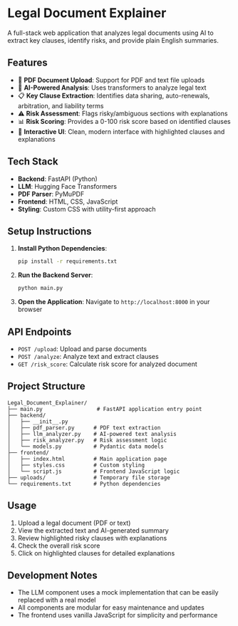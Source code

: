 # Legal Document Explainer

A full-stack web application that analyzes legal documents using AI to extract key clauses, identify risks, and provide plain English summaries.

## Features

- 📄 **PDF Document Upload**: Support for PDF and text file uploads
- 🤖 **AI-Powered Analysis**: Uses transformers to analyze legal text
- 📋 **Key Clause Extraction**: Identifies data sharing, auto-renewals, arbitration, and liability terms
- ⚠️ **Risk Assessment**: Flags risky/ambiguous sections with explanations
- 📊 **Risk Scoring**: Provides a 0-100 risk score based on identified clauses
- 🎨 **Interactive UI**: Clean, modern interface with highlighted clauses and explanations

## Tech Stack

- **Backend**: FastAPI (Python)
- **LLM**: Hugging Face Transformers
- **PDF Parser**: PyMuPDF
- **Frontend**: HTML, CSS, JavaScript
- **Styling**: Custom CSS with utility-first approach

## Setup Instructions

1. **Install Python Dependencies**:
   ```bash
   pip install -r requirements.txt
   ```

2. **Run the Backend Server**:
   ```bash
   python main.py
   ```

3. **Open the Application**:
   Navigate to `http://localhost:8000` in your browser

## API Endpoints

- `POST /upload`: Upload and parse documents
- `POST /analyze`: Analyze text and extract clauses
- `GET /risk_score`: Calculate risk score for analyzed document

## Project Structure

```
Legal_Document_Explainer/
├── main.py                 # FastAPI application entry point
├── backend/
│   ├── __init__.py
│   ├── pdf_parser.py      # PDF text extraction
│   ├── llm_analyzer.py    # AI-powered text analysis
│   ├── risk_analyzer.py   # Risk assessment logic
│   └── models.py          # Pydantic data models
├── frontend/
│   ├── index.html         # Main application page
│   ├── styles.css         # Custom styling
│   └── script.js          # Frontend JavaScript logic
├── uploads/               # Temporary file storage
└── requirements.txt       # Python dependencies
```

## Usage

1. Upload a legal document (PDF or text)
2. View the extracted text and AI-generated summary
3. Review highlighted risky clauses with explanations
4. Check the overall risk score
5. Click on highlighted clauses for detailed explanations

## Development Notes

- The LLM component uses a mock implementation that can be easily replaced with a real model
- All components are modular for easy maintenance and updates
- The frontend uses vanilla JavaScript for simplicity and performance 